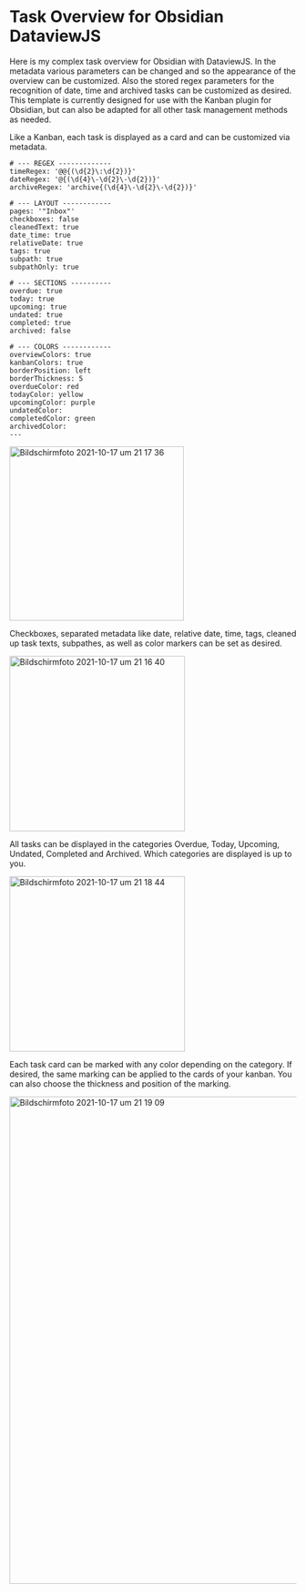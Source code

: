 # Task Overview for Obsidian DataviewJS

Here is my complex task overview for Obsidian with DataviewJS. In the metadata various parameters can be changed and so the appearance of the overview can be customized. Also the stored regex parameters for the recognition of date, time and archived tasks can be customized as desired. This template is currently designed for use with the Kanban plugin for Obsidian, but can also be adapted for all other task management methods as needed.

Like a Kanban, each task is displayed as a card and can be customized via metadata.

```
# --- REGEX -------------
timeRegex: '@@{(\d{2}\:\d{2})}'
dateRegex: '@{(\d{4}\-\d{2}\-\d{2})}'
archiveRegex: 'archive{(\d{4}\-\d{2}\-\d{2})}'

# --- LAYOUT ------------
pages: '"Inbox"'
checkboxes: false
cleanedText: true
date_time: true
relativeDate: true
tags: true
subpath: true
subpathOnly: true

# --- SECTIONS ----------
overdue: true
today: true
upcoming: true
undated: true
completed: true
archived: false

# --- COLORS ------------
overviewColors: true
kanbanColors: true
borderPosition: left
borderThickness: 5
overdueColor: red
todayColor: yellow
upcomingColor: purple
undatedColor: 
completedColor: green
archivedColor: 
---
```

<img width="306" alt="Bildschirmfoto 2021-10-17 um 21 17 36" src="https://user-images.githubusercontent.com/59178587/137641701-bcc06f05-a826-475d-8fdf-e20cec02cd4a.png">

Checkboxes, separated metadata like date, relative date, time, tags, cleaned up task texts, subpathes, as well as color markers can be set as desired.

<img width="308" alt="Bildschirmfoto 2021-10-17 um 21 16 40" src="https://user-images.githubusercontent.com/59178587/137641680-fb0d19c6-0873-45ed-b60a-c4e5d2032747.png">

All tasks can be displayed in the categories Overdue, Today, Upcoming, Undated, Completed and Archived. Which categories are displayed is up to you.

<img width="308" alt="Bildschirmfoto 2021-10-17 um 21 18 44" src="https://user-images.githubusercontent.com/59178587/137641729-97adc766-6554-4d74-a52b-5d640641730e.png">

Each task card can be marked with any color depending on the category. If desired, the same marking can be applied to the cards of your kanban. You can also choose the thickness and position of the marking.

<img width="856" alt="Bildschirmfoto 2021-10-17 um 21 19 09" src="https://user-images.githubusercontent.com/59178587/137641842-1149149f-58d9-4582-89a7-9cf7c7080ff2.png">

